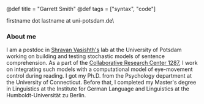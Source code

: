 @def title = "Garrett Smith"
@def tags = ["syntax", "code"]

firstname dot lastname at uni-potsdam.de\\

### About me

I am a postdoc in [Shravan Vasishth's](https://vasishth.github.io/) lab at the University of
Potsdam working on building and testing stochastic models of sentence comprehension. As a
part of the [Collaborative Research Center 1287](https://www.sfb1287.uni-potsdam.de/), I
work on integrating such models with a computational model of eye-movement control during
reading. I got my Ph.D. from the Psychology department at the University of
Connecticut. Before that, I completed my Master's degree in Linguistics at the Institute for
German Language and Linguistics at the Humboldt-Universität zu Berlin.



